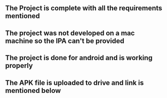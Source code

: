 ## The Project is complete with all the requirements mentioned

## The project was not developed on a mac machine so the IPA can't be provided

## The project is done for android and is working properly

## The APK file is uploaded to drive and link is mentioned below

##